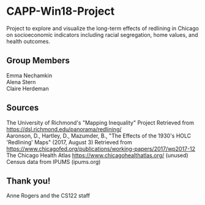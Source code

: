 # CAPP-Win18-Project
Project to explore and visualize the long-term effects of redlining in Chicago on socioeconomic indicators including racial segregation, home values, and health outcomes. 
 
## Group Members
Emma Nechamkin \
Alena Stern \
Claire Herdeman

## Sources
The University of Richmond's "Mapping Inequality" Project Retrieved from https://dsl.richmond.edu/panorama/redlining/ \
Aaronson, D., Hartley, D., Mazumder, B., "The Effects of the 1930's HOLC 'Redlining' Maps" (2017, August 3) Retrieved from https://www.chicagofed.org/publications/working-papers/2017/wp2017-12 \
The Chicago Health Atlas https://www.chicagohealthatlas.org/ (unused)\
Census data from IPUMS (ipums.org)

## Thank you!
Anne Rogers and the CS122 staff
